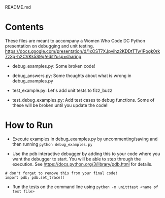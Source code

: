 README.md

# Contents

These files are meant to accompany a Women Who Code DC Python presentation on debugging and unit testing. https://docs.google.com/presentation/d/1xOST7XJpvihz2KDDtTTw1Pogk0rk7z3g-h2CVKk5S9g/edit?usp=sharing

* debug_examples.py: Some broken code!

* debug_answers.py: Some thoughts about what is wrong in debug_examples.py

* test_example.py: Let's add unit tests to fizz_buzz

* test_debug_examples.py: Add test cases to debug functions. Some of these will be broken until you update the code!

# How to Run

* Execute examples in debug_examples.py by uncommenting/saving and then running `python debug_examples.py`

* Use the pdb interactive debugger by adding this to your code where you want the debugger to start. You will be able to step through the execution. See https://docs.python.org/3/library/pdb.html for details.

```
# don't forget to remove this from your final code!
import pdb; pdb.set_trace()
```

* Run the tests on the command line using `python -m unitttest <name of test file>`

